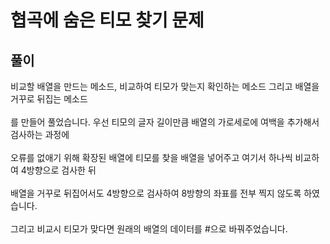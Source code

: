 <H1>협곡에 숨은 티모 찾기 문제</H1>
<H2>풀이</H2>
비교할 배열을 만드는 메소드, 비교하여 티모가 맞는지 확인하는 메소드 그리고 배열을 거꾸로 뒤집는 메소드<br><br>
를 만들어 풀었습니다. 우선 티모의 글자 길이만큼 배열의 가로세로에 여백을 추가해서 검사하는 과정에<br><br>
오류를 없애기 위해 확장된 배열에 티모를 찾을 배열을 넣어주고 여기서 하나씩 비교하여 4방향으로 검사한 뒤 <br><br>
배열을 거꾸로 뒤집어서도 4방향으로 검사하여 8방향의 좌표를 전부 찍지 않도록 하였습니다.<br><br>
그리고 비교시 티모가 맞다면 원래의 배열의 데이터를 #으로 바꿔주었습니다. 